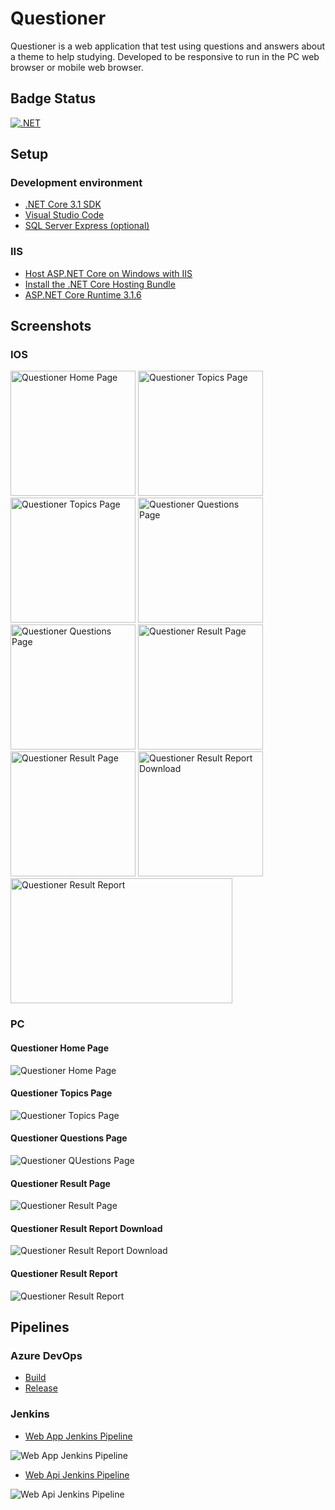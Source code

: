# Questioner
Questioner is a web application that test using questions and answers about a theme to help studying. Developed to be responsive to run in the PC web browser or mobile web browser.

## Badge Status

[![.NET](https://github.com/henriq-toledo/questioner/actions/workflows/dotnet.yml/badge.svg?branch=master)](https://github.com/henriq-toledo/questioner/actions/workflows/dotnet.yml)

## Setup

### Development environment

- [.NET Core 3.1 SDK](https://dotnet.microsoft.com/download/dotnet-core/3.1)
- [Visual Studio Code](https://code.visualstudio.com/download)
- [SQL Server Express (optional)](https://go.microsoft.com/fwlink/?linkid=866658)

### IIS

- [Host ASP.NET Core on Windows with IIS](https://docs.microsoft.com/en-us/aspnet/core/host-and-deploy/iis/?view=aspnetcore-3.1)
- [Install the .NET Core Hosting Bundle](https://dotnet.microsoft.com/download/dotnet-core/thank-you/runtime-aspnetcore-3.1.6-windows-hosting-bundle-installer)
- [ASP.NET Core Runtime 3.1.6](https://dotnet.microsoft.com/download/dotnet-core/thank-you/runtime-aspnetcore-3.1.6-windows-x64-installer)

## Screenshots

### IOS

<img src="screenshots/ios/01-questioner-home-page.png" alt="Questioner Home Page" width="200"> <img src="screenshots/ios/02-questioner-topics-page-1.png" alt="Questioner Topics Page" width="200"> <img src="screenshots/ios/03-questioner-topics-page-2.png" alt="Questioner Topics Page" width="200"> <img src="screenshots/ios/04-questioner-questions-page-1.png" alt="Questioner Questions Page" width="200"> <img src="screenshots/ios/05-questioner-questions-page-2.png" alt="Questioner Questions Page" width="200"> <img src="screenshots/ios/06-questioner-result-page-1.png" alt="Questioner Result Page" width="200"> <img src="screenshots/ios/07-questioner-result-page-2.png" alt="Questioner Result Page" width="200"> <img src="screenshots/ios/08-questioner-result-report-download.png" alt="Questioner Result Report Download" width="200"> <img src="screenshots/ios/09-questioner-result-report.png" alt="Questioner Result Report" width="355" height="200"  style="vertical-align:top">

### PC

#### Questioner Home Page
<img src="screenshots/pc/01-questioner-home-page.png" alt="Questioner Home Page">

#### Questioner Topics Page
<img src="screenshots/pc/02-questioner-topics-page.png" alt="Questioner Topics Page">

#### Questioner Questions Page
<img src="screenshots/pc/03-questioner-questions-page.png" alt="Questioner QUestions Page">

#### Questioner Result Page
<img src="screenshots/pc/04-questioner-result-page.png" alt="Questioner Result Page">

#### Questioner Result Report Download
<img src="screenshots/pc/05-questioner-result-report-download.png" alt="Questioner Result Report Download">

#### Questioner Result Report
<img src="screenshots/pc/06-questioner-result-report.png" alt="Questioner Result Report">

## Pipelines

### Azure DevOps

- [Build](https://github.com/henriq-toledo/questioner/blob/master/pipelines/azure-devops/azure-pipelines.yml)
- [Release](https://github.com/henriq-toledo/questioner/blob/master/pipelines/azure-devops/azure-release-pipeline.yml)

### Jenkins

- [Web App Jenkins Pipeline](https://github.com/henriq-toledo/questioner/tree/master/pipelines/jenkins/web-app/Jenkinsfile)
<img src="screenshots/jenkins/web-app-pipeline.png" alt="Web App Jenkins Pipeline">

- [Web Api Jenkins Pipeline](https://github.com/henriq-toledo/questioner/tree/master/pipelines/jenkins/web-api/Jenkinsfile)
<img src="screenshots/jenkins/web-api-pipeline.png" alt="Web Api Jenkins Pipeline">
